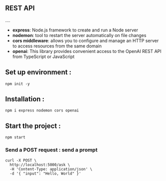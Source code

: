 ## REST API

....

- **express**: Node.js framework to create and run a Node server
- **nodemon**: tool to restart the server automatically on file changes
- **cors middleware**: allows you to configure and manage an HTTP server to access resources from the same domain
- **openai**: This library provides convenient access to the OpenAI REST API from TypeScript or JavaScript

## Set up environment :

`npm init -y`

## Installation :

`npm i express nodemon cors openai`

## Start the project :

`npm start`

### Send a POST request : send a prompt

```
curl -X POST \
  http://localhost:5000/ask \
  -H 'Content-Type: application/json' \
  -d '{ "input": "Hello, World" }'
```
